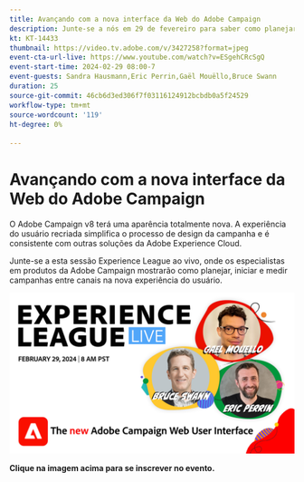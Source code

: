 ```yaml
---
title: Avançando com a nova interface da Web do Adobe Campaign
description: Junte-se a nós em 29 de fevereiro para saber como planejar, iniciar e medir estratégias entre canais usando a nova Interface do usuário da Web do Adobe Campaign, incluindo os recursos de IA gerativa em beta.
kt: KT-14433
thumbnail: https://video.tv.adobe.com/v/3427258?format=jpeg
event-cta-url-live: https://www.youtube.com/watch?v=ESgehCRcSgQ
event-start-time: 2024-02-29 08:00-7
event-guests: Sandra Hausmann,Eric Perrin,Gaël Mouëllo,Bruce Swann
duration: 25
source-git-commit: 46cb6d3ed306f7f03116124912bcbdb0a5f24529
workflow-type: tm+mt
source-wordcount: '119'
ht-degree: 0%

---
```


# Avançando com a nova interface da Web do Adobe Campaign

O Adobe Campaign v8 terá uma aparência totalmente nova. A experiência do usuário recriada simplifica o processo de design da campanha e é consistente com outras soluções da Adobe Experience Cloud.

Junte-se a esta sessão Experience League ao vivo, onde os especialistas em produtos da Adobe Campaign mostrarão como planejar, iniciar e medir campanhas entre canais na nova experiência do usuário.

[![ExL LIVE 29 de fevereiro de 2024](../assets/exl-live-episode-02-29-24-web-banner.png)](https://engage.adobe.com/ExpLeagueLive-240229.html)

**Clique na imagem acima para se inscrever no evento.**
